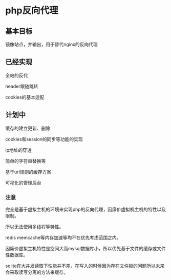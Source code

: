 # php反向代理

## 基本目标

镜像站点，并输出，用于替代nginx的反向代理

## 已经实现

全站的反代

header跟随跳转

cookies的基本适配

## 计划中
缓存的建立更新、删除

cookies和session的同步等功能的实现

ip地址的穿透

简单的字符串替换等

基于url规则的缓存方案

可视化的管理后台

### 注意
完全是基于虚拟主机的环境来实现php的反向代理，因廉价虚拟机主机的特性以及限制。

所以无法使用多线程等特性。

redis memcache等内存加速等均不在优先考虑范围之内。

因廉价虚拟主机特性是空间大而mysql数据库小，所以优先基于文件的缓存或文件性数据库。

sqlite在大并发读取下性能并不差，在写入的时候因为存在文件锁的问题所以未来会采取读写分离的方法来缓存。
